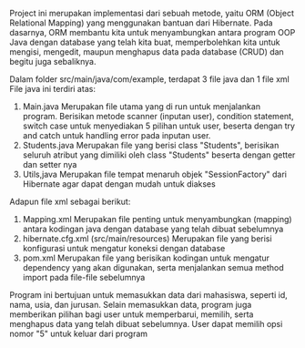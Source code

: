 Project ini merupakan implementasi dari sebuah metode, yaitu ORM (Object Relational Mapping) yang menggunakan bantuan dari Hibernate.
Pada dasarnya, ORM membantu kita untuk menyambungkan antara program OOP Java dengan database yang telah kita buat, memperbolehkan kita untuk mengisi, mengedit, maupun menghapus data pada database (CRUD) dan begitu juga sebaliknya.

Dalam folder src/main/java/com/example, terdapat 3 file java dan 1 file xml
File java ini terdiri atas:
1. Main.java
   Merupakan file utama yang di run untuk menjalankan program. Berisikan metode scanner (inputan user), condition statement, switch case untuk menyediakan 5 pilihan untuk user, beserta dengan try and catch untuk handling error pada inputan user.
2. Students.java
   Merupakan file yang berisi class "Students", berisikan seluruh atribut yang dimiliki oleh class "Students" beserta dengan getter dan setter nya
3. Utils,java
   Merupakan file tempat menaruh objek "SessionFactory" dari Hibernate agar dapat dengan mudah untuk diakses

Adapun file xml sebagai berikut:
1. Mapping.xml
   Merupakan file penting untuk menyambungkan (mapping) antara kodingan java dengan database yang telah dibuat sebelumnya
2. hibernate.cfg.xml (src/main/resources)
   Merupakan file yang berisi konfigurasi untuk mengatur koneksi dengan database
3. pom.xml
   Merupakan file yang berisikan kodingan untuk mengatur dependency yang akan digunakan, serta menjalankan semua method import pada file-file sebelumnya

Program ini bertujuan untuk memasukkan data dari mahasiswa, seperti id, nama, usia, dan jurusan.
Selain memasukkan data, program juga memberikan pilihan bagi user untuk memperbarui, memilih, serta menghapus data yang telah dibuat sebelumnya.
User dapat memilih opsi nomor "5" untuk keluar dari program
